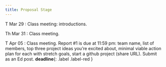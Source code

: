 ```yaml
---
title: Proposal Stage
---
```


T Mar 29
: Class meeting:  introductions.

Th Mar 31
: Class meeting.

T Apr 05
: Class meeting.  Report #1 is due at 11:59 pm:  team name, list of members, top three project ideas you’re excited about, minimal viable action plan for each with stretch goals, start a github project (share URL).  Submit as an Ed post.
 **deadline**{: .label .label-red }

